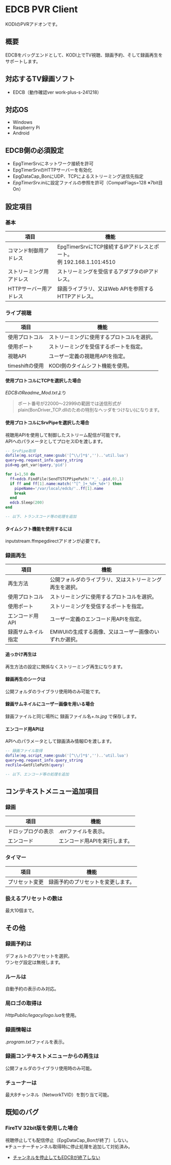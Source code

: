 # EDCB PVR Client
KODIのPVRアドオンです。  

## 概要
EDCBをバッグエンドとして、KODI上でTV視聴、録画予約、そして録画再生をサポートします。

## 対応するTV録画ソフト
 - EDCB（動作確認ver work-plus-s-241218）

## 対応OS
 - Windows
 - Raspberry Pi
 - Android

## EDCB側の必須設定
 - EpgTimerSrvにネットワーク接続を許可
 - EpgTimerSrvのHTTPサーバーを有効化
 - EpgDataCap_BonにUDP、TCPによるストリーミング送信先指定
 - *EpgTimerSrv.ini*に設定ファイルの参照を許可（CompatFlags=128 ※7bit目On）

## 設定項目
### 基本
| 項目 | 機能 |
----|----
| コマンド制御用アドレス | EpgTimerSrvにTCP接続するIPアドレスとポート。<br>例 192.168.1.101:4510 |
| ストリーミング用アドレス | ストリーミングを受信するアダプタのIPアドレス。 |
| HTTPサーバー用アドレス | 録画ライブラリ、又はWeb APIを参照するHTTPアドレス。 |

### ライブ視聴
| 項目 | 機能 |
----|----
| 使用プロトコル | ストリーミングに使用するプロトコルを選択。 |
| 使用ポート | ストリーミングを受信するポートを指定。 |
| 視聴API | ユーザー定義の視聴用APIを指定。 |
| timeshiftの使用 | KODI側のタイムシフト機能を使用。 |

#### 使用プロトコルにTCPを選択した場合
*EDCBのReadme_Mod.txt*より  
> ポート番号が22000～22999の範囲では送信形式がplain(BonDriver_TCP.dllのための特別なヘッダをつけない)になります。

#### 使用プロトコルにSrvPipeを選択した場合
視聴用APIを使用して制御したストリーム配信が可能です。  
APIへのパラメータとしてプロセスIDを渡します。

```lua
-- SrvPipe取得
dofile(mg.script_name:gsub('[^\\/]*$','')..'util.lua')
query=mg.request_info.query_string
pid=mg.get_var(query,'pid')

for i=1,50 do
  ff=edcb.FindFile(SendTSTCPPipePath('*_'..pid,0),1)
  if ff and ff[1].name:match('^[^_]+_%d+_%d+') then
    pipeName='/var/local/edcb/'..ff[1].name
    break
  end
  edcb.Sleep(200)
end

-- 以下、トランスコード等の処理を追加
```

#### タイムシフト機能を使用するには
inputstream.ffmpegdirectアドオンが必要です。

### 録画再生
| 項目 | 機能 |
----|----
| 再生方法 | 公開フォルダのライブラリ、又はストリーミング再生を選択。 |
| 使用プロトコル | ストリーミングに使用するプロトコルを選択。 |
| 使用ポート | ストリーミングを受信するポートを指定。 |
| エンコード用API | ユーザー定義のエンコード用APIを指定。 |
| 録画サムネイル指定 | EMWUIの生成する画像、又はユーザー画像のいずれか選択。 |

#### 追っかけ再生は
再生方法の設定に関係なくストリーミング再生になります。

#### 録画再生のシークは
公開フォルダのライブラリ使用時のみ可能です。

#### 録画サムネイルにユーザー画像を用いる場合
録画ファイルと同じ場所に 録画ファイル名+*.ts.jpg* で保存します。

#### エンコード用APIは
APIへのパラメータとして録画済み情報IDを渡します。

```lua
-- 録画ファイル取得
dofile(mg.script_name:gsub('[^\\/]*$','')..'util.lua')
query=mg.request_info.query_string
recFile=GetFilePath(query)

-- 以下、エンコード等の処理を追加
```

## コンテキストメニュー追加項目
### 録画
| 項目 | 機能 |
----|----
| ドロップログの表示 | *.err*ファイルを表示。 |
| エンコード | エンコード用APIを実行します。 |

### タイマー
| 項目 | 機能 |
----|----
| プリセット変更 | 録画予約のプリセットを変更します。 |

### 扱えるプリセットの数は
最大10個まで。

## その他
### 録画予約は
デフォルトのプリセットを選択。  
ワンセグ設定は無視します。  

### ルールは
自動予約の表示のみ対応。

### 局ロゴの取得は
*HttpPublic/legacy/logo.lua*を使用。

### 録画情報は
*.program.txt*ファイルを表示。

### 録画コンテキストメニューからの再生は
公開フォルダのライブラリ使用時のみ可能。

### チューナーは
最大8チャンネル（NetworkTVID）を割り当て可能。

## 既知のバグ
### FireTV 32bit版を使用した場合
視聴停止しても配信停止（EpgDataCap_Bonが終了）しない。  
※チューナーチャンネル取得時に停止処理を追加して対処済み。
- [チャンネルを停止してもEDCBが終了しない](https://github.com/nisdon/pvr.edcb.bin/issues/4)
